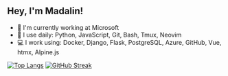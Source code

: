 ## Hey, I'm Madalin!

- 🏢 I'm currently working at Microsoft
- 🚀 I use daily: Python, JavaScript, Git, Bash, Tmux, Neovim
- 💻 I work using: Docker, Django, Flask, PostgreSQL, Azure, GitHub, Vue, htmx, Alpine.js

[![Top Langs](https://github-readme-stats.vercel.app/api/top-langs/?username=madalinpopa)](https://github.com/anuraghazra/github-readme-stats) [![GitHub Streak](http://github-readme-streak-stats.herokuapp.com?user=madalinpopa&hide_border=true)](https://git.io/streak-stats)
